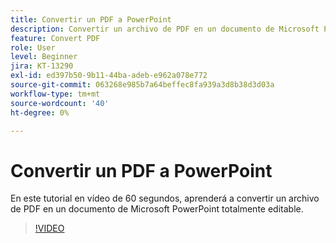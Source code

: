 ```yaml
---
title: Convertir un PDF a PowerPoint
description: Convertir un archivo de PDF en un documento de Microsoft PowerPoint totalmente editable
feature: Convert PDF
role: User
level: Beginner
jira: KT-13290
exl-id: ed397b50-9b11-44ba-adeb-e962a078e772
source-git-commit: 063268e985b7a64beffec8fa939a3d8b38d3d03a
workflow-type: tm+mt
source-wordcount: '40'
ht-degree: 0%

---
```


# Convertir un PDF a PowerPoint

En este tutorial en vídeo de 60 segundos, aprenderá a convertir un archivo de PDF en un documento de Microsoft PowerPoint totalmente editable.

>[!VIDEO](https://video.tv.adobe.com/v/3437335?quality=12&learn=on&hidetitle=true&captions=spa)
